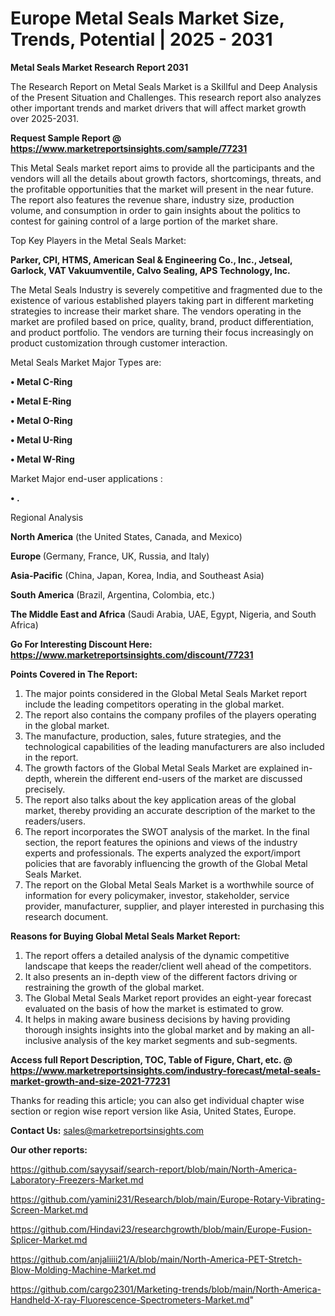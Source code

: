 # Europe Metal Seals Market Size, Trends, Potential | 2025 - 2031

<strong>Metal Seals Market Research Report 2031</strong>

The Research Report on Metal Seals Market is a Skillful and Deep Analysis of the Present Situation and Challenges. This research report also analyzes other important trends and market drivers that will affect market growth over 2025-2031.

<strong>Request Sample Report @ <a href=https://www.marketreportsinsights.com/sample/77231>https://www.marketreportsinsights.com/sample/77231</a></strong>

This Metal Seals market report aims to provide all the participants and the vendors will all the details about growth factors, shortcomings, threats, and the profitable opportunities that the market will present in the near future. The report also features the revenue share, industry size, production volume, and consumption in order to gain insights about the politics to contest for gaining control of a large portion of the market share.

Top Key Players in the Metal Seals Market:

<strong>Parker, CPI, HTMS, American Seal & Engineering Co., Inc., Jetseal, Garlock, VAT Vakuumventile, Calvo Sealing, APS Technology, Inc.</strong>

The Metal Seals Industry is severely competitive and fragmented due to the existence of various established players taking part in different marketing strategies to increase their market share. The vendors operating in the market are profiled based on price, quality, brand, product differentiation, and product portfolio. The vendors are turning their focus increasingly on product customization through customer interaction.

Metal Seals Market Major Types are:

<strong>• Metal C-Ring

• Metal E-Ring

• Metal O-Ring

• Metal U-Ring

• Metal W-Ring</strong>

Market Major end-user applications :

<strong>• .</strong>

Regional Analysis

</u><strong><b>North America</b></strong> (the United States, Canada, and Mexico)

<strong><b>Europe </b></strong>(Germany, France, UK, Russia, and Italy)

<strong><b>Asia-Pacific</b></strong> (China, Japan, Korea, India, and Southeast Asia)

<strong><b>South America</b></strong> (Brazil, Argentina, Colombia, etc.)

<strong><b>The Middle East and Africa</b></strong> (Saudi Arabia, UAE, Egypt, Nigeria, and South Africa)

<strong>Go For Interesting Discount Here: <a href=https://www.marketreportsinsights.com/discount/77231>https://www.marketreportsinsights.com/discount/77231</a></strong>

<strong>Points Covered in The Report:</strong>
<ol>
  <li>The major points considered in the Global Metal Seals Market report include the leading competitors operating in the global market.</li>
  <li>The report also contains the company profiles of the players operating in the global market.</li>
  <li>The manufacture, production, sales, future strategies, and the technological capabilities of the leading manufacturers are also included in the report.</li>
  <li>The growth factors of the Global Metal Seals Market are explained in-depth, wherein the different end-users of the market are discussed precisely.</li>
  <li>The report also talks about the key application areas of the global market, thereby providing an accurate description of the market to the readers/users.</li>
  <li>The report incorporates the SWOT analysis of the market. In the final section, the report features the opinions and views of the industry experts and professionals. The experts analyzed the export/import policies that are favorably influencing the growth of the Global Metal Seals Market.</li>
  <li>The report on the Global Metal Seals Market is a worthwhile source of information for every policymaker, investor, stakeholder, service provider, manufacturer, supplier, and player interested in purchasing this research document.</li>
</ol>
<strong>Reasons for Buying Global Metal Seals Market Report:</strong>

<ol>
  <li>The report offers a detailed analysis of the dynamic competitive landscape that keeps the reader/client well ahead of the competitors.</li>
  <li>It also presents an in-depth view of the different factors driving or restraining the growth of the global market.</li>
  <li>The Global Metal Seals Market report provides an eight-year forecast evaluated on the basis of how the market is estimated to grow.</li>
  <li>It helps in making aware business decisions by having providing thorough insights insights into the global market and by making an all-inclusive analysis of the key market segments and sub-segments.</li>
</ol>
<strong>Access full Report Description, TOC, Table of Figure, Chart, etc. @ <a href=https://www.marketreportsinsights.com/industry-forecast/metal-seals-market-growth-and-size-2021-77231>https://www.marketreportsinsights.com/industry-forecast/metal-seals-market-growth-and-size-2021-77231</a></strong>


Thanks for reading this article; you can also get individual chapter wise section or region wise report version like Asia, United States, Europe.

<strong>Contact Us:</strong>
sales@marketreportsinsights.com

<strong>Our other reports:</strong>

<a href=https://github.com/sayysaif/search-report/blob/main/North-America-Laboratory-Freezers-Market.md>https://github.com/sayysaif/search-report/blob/main/North-America-Laboratory-Freezers-Market.md</a>

<a href=https://github.com/yamini231/Research/blob/main/Europe-Rotary-Vibrating-Screen-Market.md>https://github.com/yamini231/Research/blob/main/Europe-Rotary-Vibrating-Screen-Market.md</a>

<a href=https://github.com/Hindavi23/researchgrowth/blob/main/Europe-Fusion-Splicer-Market.md>https://github.com/Hindavi23/researchgrowth/blob/main/Europe-Fusion-Splicer-Market.md</a>

<a href=https://github.com/anjaliiii21/A/blob/main/North-America-PET-Stretch-Blow-Molding-Machine-Market.md>https://github.com/anjaliiii21/A/blob/main/North-America-PET-Stretch-Blow-Molding-Machine-Market.md</a>

<a href=https://github.com/cargo2301/Marketing-trends/blob/main/North-America-Handheld-X-ray-Fluorescence-Spectrometers-Market.md>https://github.com/cargo2301/Marketing-trends/blob/main/North-America-Handheld-X-ray-Fluorescence-Spectrometers-Market.md</a>"
